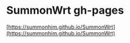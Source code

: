 # SummonWrt gh-pages
[https://summonhim.github.io/SummonWrt](https://summonhim.github.io/SummonWrt)
